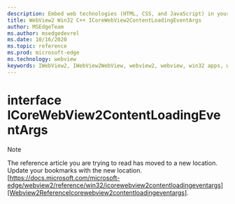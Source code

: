 ```yaml
---
description: Embed web technologies (HTML, CSS, and JavaScript) in your native applications with the Microsoft Edge WebView2 control
title: WebView2 Win32 C++ ICoreWebView2ContentLoadingEventArgs
author: MSEdgeTeam
ms.author: msedgedevrel
ms.date: 10/16/2020
ms.topic: reference
ms.prod: microsoft-edge
ms.technology: webview
keywords: IWebView2, IWebView2WebView, webview2, webview, win32 apps, win32, edge, ICoreWebView2, ICoreWebView2Controller, browser control, edge html, ICoreWebView2ContentLoadingEventArgs
---
```


# interface ICoreWebView2ContentLoadingEventArgs 

> [!NOTE]
> The reference article you are trying to read has moved to a new location.  
> Update your bookmarks with the new location.  
> [https://docs.microsoft.com/microsoft-edge/webview2/reference/win32/icorewebview2contentloadingeventargs][Webview2ReferenceIcorewebview2contentloadingeventargs].  

[Webview2ReferenceIcorewebview2contentloadingeventargs]: /microsoft-edge/webview2/reference/win32/icorewebview2contentloadingeventargs "interface ICoreWebView2ContentLoadingEventArgs | Microsoft Docs"
